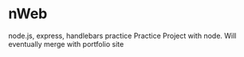 # nWeb
node.js, express, handlebars practice
Practice Project with node. Will eventually merge with portfolio site
